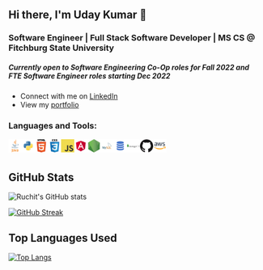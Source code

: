 ## Hi there, I'm Uday Kumar 👋

### Software Engineer | Full Stack Software Developer | MS CS @ Fitchburg State University

##### Currently open to Software Engineering Co-Op roles for Fall 2022 and FTE Software Engineer roles starting Dec 2022

- Connect with me on [LinkedIn](https://www.linkedin.com/in/uday-kumar7/)
- View my [portfolio](https://udaykumar117.github.io/)

### Languages and Tools:

<img align="left" alt="Java" width="26px" src="https://raw.githubusercontent.com/github/explore/80688e429a7d4ef2fca1e82350fe8e3517d3494d/topics/java/java.png" />

<img align="left" alt="Python" width="26px" src="https://raw.githubusercontent.com/github/explore/80688e429a7d4ef2fca1e82350fe8e3517d3494d/topics/python/python.png" />

<img align="left" alt="HTML5" width="26px" src="https://raw.githubusercontent.com/github/explore/80688e429a7d4ef2fca1e82350fe8e3517d3494d/topics/html/html.png" />

<img align="left" alt="CSS3" width="26px" src="https://raw.githubusercontent.com/github/explore/80688e429a7d4ef2fca1e82350fe8e3517d3494d/topics/css/css.png" />

<img align="left" alt="JavaScript" width="26px" src="https://raw.githubusercontent.com/github/explore/80688e429a7d4ef2fca1e82350fe8e3517d3494d/topics/javascript/javascript.png" />

<img align="left" alt="Angular" width="26px" src="https://raw.githubusercontent.com/github/explore/80688e429a7d4ef2fca1e82350fe8e3517d3494d/topics/angular/angular.png" />

<img align="left" alt="Node.js" width="26px" src="https://raw.githubusercontent.com/github/explore/80688e429a7d4ef2fca1e82350fe8e3517d3494d/topics/nodejs/nodejs.png" />

<img align="left" alt="MySQL" width="26px" src="https://raw.githubusercontent.com/github/explore/80688e429a7d4ef2fca1e82350fe8e3517d3494d/topics/mysql/mysql.png" />

<img align="left" alt="SQL" width="26px" src="https://raw.githubusercontent.com/github/explore/80688e429a7d4ef2fca1e82350fe8e3517d3494d/topics/sql/sql.png" />

<img align="left" alt="MongoDB" width="26px" src="https://raw.githubusercontent.com/github/explore/80688e429a7d4ef2fca1e82350fe8e3517d3494d/topics/mongodb/mongodb.png" />

<img align="left" alt="GitHub" width="26px" src="https://raw.githubusercontent.com/github/explore/78df643247d429f6cc873026c0622819ad797942/topics/github/github.png" />

<img align="left" alt="AWS" width="26px" src="https://raw.githubusercontent.com/github/explore/78df643247d429f6cc873026c0622819ad797942/topics/aws/aws.png" />


<br />
<br />

## GitHub Stats

![Ruchit's GitHub stats](https://github-readme-stats-ruch0401.vercel.app/api?username=harshmodi02&show_icons=true&hide_border=false&count_private=false&include_all_commits=true)

[![GitHub Streak](https://github-readme-streak-stats.herokuapp.com/?user=harshmodi02)](https://git.io/streak-stats)

## Top Languages Used

[![Top Langs](https://github-readme-stats.vercel.app/api/top-langs/?username=harshmodi02&layout=compact)](https://github.com/udaykumar117/github-readme-stats)

[website]: https://udaykumar117.github.io/
[linkedin]: https://www.linkedin.com/in/uday-kumar7/
[github]: https://github.com/udaykumar117
